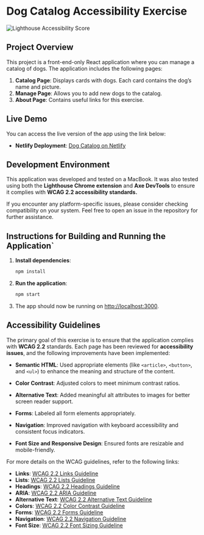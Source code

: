 # Dog Catalog Accessibility Exercise

![Lighthouse Accessibility Score](https://img.shields.io/badge/Accessibility-100%25-brightgreen)

## Project Overview

This project is a front-end-only React application where you can manage a catalog of dogs. The application includes the following pages:

1. **Catalog Page**: Displays cards with dogs. Each card contains the dog’s name and picture.
2. **Manage Page**: Allows you to add new dogs to the catalog.
3. **About Page**: Contains useful links for this exercise.

## Live Demo

You can access the live version of the app using the link below:

- **Netlify Deployment**: [Dog Catalog on Netlify](https://frontend-accessibility.netlify.app/)

## Development Environment
This application was developed and tested on a MacBook. It was also tested using both the **Lighthouse Chrome extension** and **Axe DevTools** to ensure it complies with **WCAG 2.2 accessibility standards.**

If you encounter any platform-specific issues, please consider checking compatibility on your system. Feel free to open an issue in the repository for further assistance.

## Instructions for Building and Running the Application`

1. **Install dependencies**:

   ```bash
   npm install
   ```

2. **Run the application**:

   ```bash
   npm start
   ```

3. The app should now be running on [http://localhost:3000](http://localhost:3000).

## Accessibility Guidelines

The primary goal of this exercise is to ensure that the application complies with **WCAG 2.2** standards. Each page has been reviewed for **accessibility issues**, and the following improvements have been implemented:

- **Semantic HTML**: Used appropriate elements (like ```<article>```, ```<button>```, and ```<ul>```) to enhance the meaning and structure of the content.

- **Color Contrast**: Adjusted colors to meet minimum contrast ratios.
- **Alternative Text**: Added meaningful alt attributes to images for better screen reader support.
- **Forms**: Labeled all form elements appropriately.
- **Navigation**: Improved navigation with keyboard accessibility and consistent focus indicators.
- **Font Size and Responsive Design**: Ensured fonts are resizable and mobile-friendly.

For more details on the WCAG guidelines, refer to the following links:

- **Links**: [WCAG 2.2 Links Guideline](https://www.w3.org/WAI/WCAG22/quickref/?showtechniques=246%2C104%2C111#link-purpose-in-context)
- **Lists**: [WCAG 2.2 Lists Guideline](https://www.w3.org/WAI/WCAG22/quickref/?showtechniques=246#consistent-navigation)
- **Headings**: [WCAG 2.2 Headings Guideline](https://www.w3.org/WAI/WCAG22/quickref/?showtechniques=246#headings-and-labels)
- **ARIA**: [WCAG 2.2 ARIA Guideline](https://www.w3.org/WAI/WCAG22/quickref/?showtechniques=246#aria)
- **Alternative Text**: [WCAG 2.2 Alternative Text Guideline](https://www.w3.org/WAI/WCAG22/quickref/?showtechniques=246#non-text-content)
- **Colors**: [WCAG 2.2 Color Contrast Guideline](https://www.w3.org/WAI/WCAG22/quickref/?showtechniques=246#contrast-minimum)
- **Forms**: [WCAG 2.2 Forms Guideline](https://www.w3.org/WAI/WCAG22/quickref/?showtechniques=246#labels-or-instructions)
- **Navigation**: [WCAG 2.2 Navigation Guideline](https://www.w3.org/WAI/WCAG22/quickref/?showtechniques=246#consistent-navigation)
- **Font Size**: [WCAG 2.2 Font Sizing Guideline](https://www.w3.org/WAI/WCAG22/quickref/?showtechniques=246#resize-text)
